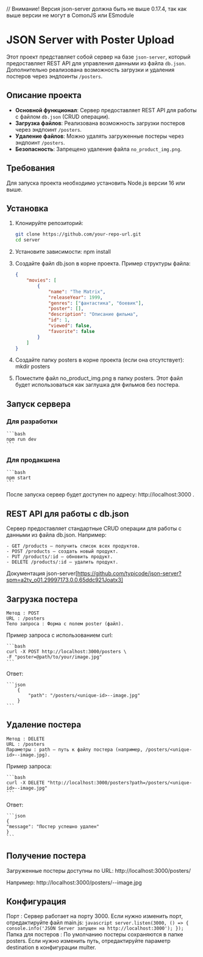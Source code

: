 // Внимание! Версия json-server должна быть не выше 0.17.4, так как выше версии не могут в ComonJS или ESmodule

# JSON Server with Poster Upload

Этот проект представляет собой сервер на базе `json-server`, который предоставляет REST API для управления данными из файла `db.json`. Дополнительно реализована возможность загрузки и удаления постеров через эндпоинты `/posters`.

## Описание проекта

-   **Основной функционал**: Сервер предоставляет REST API для работы с файлом `db.json` (CRUD операции).
-   **Загрузка файлов**: Реализована возможность загрузки постеров через эндпоинт `/posters`.
-   **Удаление файлов**: Можно удалять загруженные постеры через эндпоинт `/posters`.
-   **Безопасность**: Запрещено удаление файла `no_product_img.png`.

## Требования

Для запуска проекта необходимо установить Node.js версии 16 или выше.

## Установка

1. Клонируйте репозиторий:

    ```bash
    git clone https://github.com/your-repo-url.git
    cd server

    ```

2. Установите зависимости:
   npm install

3. Создайте файл db.json в корне проекта. Пример структуры файла:

    ```json
    {
    	"movies": [
    		{
    			"name": "The Matrix",
    			"releaseYear": 1999,
    			"genres": ["фантастика", "боевик"],
    			"poster": [],
    			"description": "Описание фильма",
    			"id": 1,
    			"viewed": false,
    			"favorite": false
    		}
    	]
    }
    ```

4. Создайте папку posters в корне проекта (если она отсутствует):
   mkdir posters

5. Поместите файл no_product_img.png в папку posters. Этот файл будет использоваться как заглушка для фильмов без постера.

## Запуск сервера

### Для разработки

    ```bash
    npm run dev
    ```

### Для продакшена

    ```bash
    npm start
    ```

После запуска сервер будет доступен по адресу: http://localhost:3000 .

## REST API для работы с db.json

Сервер предоставляет стандартные CRUD операции для работы с данными из файла db.json. Например:

    - GET /products — получить список всех продуктов.
    - POST /products — создать новый продукт.
    - PUT /products/:id — обновить продукт.
    - DELETE /products/:id — удалить продукт.

Документация json-server[https://github.com/typicode/json-server?spm=a2ty_o01.29997173.0.0.65ddc921Joatx3]

## Загрузка постера

    Метод : POST
    URL : /posters
    Тело запроса : Форма с полем poster (файл).

Пример запроса с использованием curl:

    ```bash
    curl -X POST http://localhost:3000/posters \
    -F "poster=@path/to/your/image.jpg"
    ```

Ответ:

    ```json
        {
            "path": "/posters/<unique-id>--image.jpg"
        }
    ```

## Удаление постера

    Метод : DELETE
    URL : /posters
    Параметры : path — путь к файлу постера (например, /posters/<unique-id>--image.jpg).

Пример запроса:

    ```bash
    curl -X DELETE "http://localhost:3000/posters?path=/posters/<unique-id>--image.jpg"
    ```

Ответ:

    ```json
    {
    "message": "Постер успешно удален"
    }
    ```

## Получение постера

Загруженные постеры доступны по URL:
http://localhost:3000/posters/<filename>

Например:
http://localhost:3000/posters/<unique-id>--image.jpg

## Конфигурация

Порт : Сервер работает на порту 3000. Если нужно изменить порт, отредактируйте файл main.js:
`javascript
        server.listen(3000, () => {
        console.info('JSON Server запущен на http://localhost:3000');
        });
    `
Папка для постеров : По умолчанию постеры сохраняются в папке posters. Если нужно изменить путь, отредактируйте параметр destination в конфигурации multer.

